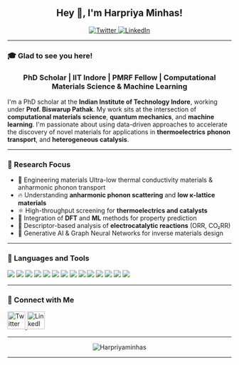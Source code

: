 <h2 align="center">Hey 👋, I'm Harpriya Minhas!</h2>

<p align="center">
  <a href="https://twitter.com/minhasharpriya">
    <img src="https://img.shields.io/badge/Twitter-%231DA1F2.svg?&style=flat&logo=twitter&logoColor=white" alt="Twitter"/>
  </a>
  <a href="https://linkedin.com/in/harpriya-minhas">
    <img src="https://img.shields.io/badge/LinkedIn-%230077B5.svg?&style=flat&logo=linkedin&logoColor=white" alt="LinkedIn"/>
  </a>
</p>

---

### 🎓 Glad to see you here!
<h3 align="center">PhD Scholar | IIT Indore | PMRF Fellow | Computational Materials Science & Machine Learning</h3>


I'm a PhD scholar at the **Indian Institute of Technology Indore**, working under **Prof. Biswarup Pathak**. My work sits at the intersection of **computational materials science**, **quantum mechanics**, and **machine learning**. I'm passionate about using data-driven approaches to accelerate the discovery of novel materials for applications in **thermoelectrics** **phonon transport**, and **heterogeneous catalysis**.

---

### 🔬 Research Focus

- 🎯 Engineering materials  Ultra-low thermal conductivity materials & anharmonic phonon transport  
- 🔥 Understanding **anharmonic phonon scattering** and **low κ-lattice materials**
- ⚛️ High-throughput screening for **thermoelectrics and catalysts**
- 🧠 Integration of **DFT** and **ML** methods for property prediction
- 🧪 Descriptor-based analysis of **electrocatalytic reactions** (ORR, CO₂RR)
- 🧬 Generative AI & Graph Neural Networks for inverse materials design  
---

### 🧠 Languages and Tools

<p align="left">
  <img src="https://img.shields.io/badge/Python-3776AB?style=flat&logo=python&logoColor=white"/>
  <img src="https://img.shields.io/badge/Bash-4EAA25?style=flat&logo=gnu-bash&logoColor=white"/>
  <img src="https://img.shields.io/badge/Linux-FCC624?style=flat&logo=linux&logoColor=black"/>
  <img src="https://img.shields.io/badge/C/C++-00599C?style=flat&logo=c&logoColor=white"/>
  <img src="https://img.shields.io/badge/VASP-blue?style=flat"/>
  <img src="https://img.shields.io/badge/Gaussian-green?style=flat"/>
  <img src="https://img.shields.io/badge/Quantum%20Espresso-35495E?style=flat"/>
  <img src="https://img.shields.io/badge/PyTorch-EE4C2C?style=flat&logo=pytorch&logoColor=white"/>
  <img src="https://img.shields.io/badge/TensorFlow-FF6F00?style=flat&logo=tensorflow&logoColor=white"/>
  <img src="https://img.shields.io/badge/Scikit--learn-F7931E?style=flat&logo=scikit-learn&logoColor=white"/>
  <img src="https://img.shields.io/badge/Phonopy-orange?style=flat"/>
  <img src="https://img.shields.io/badge/LOBSTER-lightblue?style=flat"/>
  <img src="https://img.shields.io/badge/CHGNet-purple?style=flat"/>
  <img src="https://img.shields.io/badge/ALIGNN-darkgreen?style=flat"/>
</p>

---

### 📢 Connect with Me

<p align="left">
  <a href="https://twitter.com/minhasharpriya" target="blank">
    <img src="https://raw.githubusercontent.com/rahuldkjain/github-profile-readme-generator/master/src/images/icons/Social/twitter.svg" alt="Twitter" width="40" height="40"/>
  </a>
  <a href="https://linkedin.com/in/harpriya-minhas" target="blank">
    <img src="https://raw.githubusercontent.com/rahuldkjain/github-profile-readme-generator/master/src/images/icons/Social/linked-in-alt.svg" alt="LinkedIn" width="40" height="40"/>
  </a>
</p>

---
<p align="center">
  <img src="https://komarev.com/ghpvc/?username=Harpriyaminhas&label=Profile%20views&color=0e75b6&style=flat" alt="Harpriyaminhas" />
</p>

---
